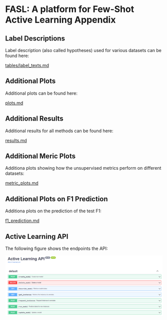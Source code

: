 # FASL: A platform for Few-Shot Active Learning Appendix

## Label Descriptions

Label description (also called hypotheses) used for various datasets can be found here:

[tables/label_texts.md](tables/label_texts.md)

## Additional Plots

Additional plots can be found here:

[plots.md](plots.md)

## Additional Results

Additional results for all methods can be found here:

[results.md](results.md)

## Additional Meric Plots

Additiona plots showing how the unsupervised metrics perform on different datasets:

[metric_plots.md](metric_plots.md)

## Additional Plots on F1 Prediction

Additiona plots on the prediction of the test F1:

[f1_prediction.md](f1_prediction.md)

## Active Learning API

The following figure shows the endpoints the API:

![screenshots/fastapi.png](screenshots/fastapi.png)

